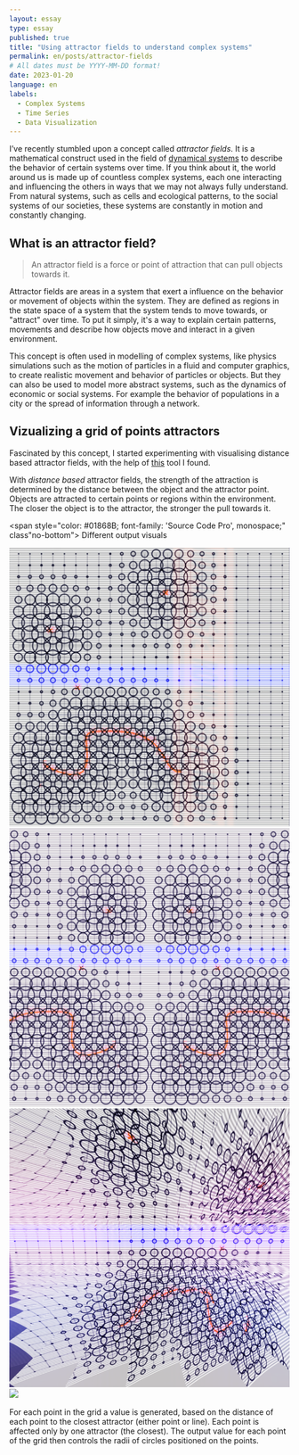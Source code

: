 ```yaml
---
layout: essay
type: essay
published: true
title: "Using attractor fields to understand complex systems"
permalink: en/posts/attractor-fields
# All dates must be YYYY-MM-DD format!
date: 2023-01-20
language: en
labels:
  - Complex Systems
  - Time Series
  - Data Visualization
---
```


<base target="_blank">

I’ve recently stumbled upon a concept called *attractor fields*. It is a mathematical construct used in the field of [dynamical systems](https://en.m.wikipedia.org/wiki/Dynamical_systems_theory) to describe the behavior of certain systems over time. If you think about it, the world around us is made up of countless complex systems, each one interacting and influencing the others in ways that we may not always fully understand. From natural systems, such as cells and ecological patterns, to the social systems of our societies, these systems are constantly in motion and constantly changing.

## What is an attractor field? 

> An attractor field is a force or point of attraction that can pull objects towards it.

Attractor fields are areas in a system that exert a influence on the behavior or movement of objects within the system. They are defined as regions in the state space of a system that the system tends to move towards, or "attract" over time. To put it simply, it's a way to explain certain patterns, movements and describe how objects move and interact in a given environment. 

This concept is often used in modelling of complex systems, like physics simulations such as the motion of particles in a fluid and computer graphics, to create realistic movement and behavior of particles or objects. But they can also be used to model more abstract systems, such as the dynamics of economic or social systems. For example the behavior of populations in a city or the spread of information through a network. 

## Vizualizing a grid of points attractors

Fascinated by this concept, I started experimenting with visualising distance based attractor fields, with the help of [this](https://object-e.net/tools/attractorfields-tools-gh) tool I found.

With *distance based* attractor fields, the strength of the attraction is determined by the distance between the object and the attractor point. Objects are attracted to certain points or regions within the environment. The closer the object is to the attractor, the stronger the pull towards it. 

<span style="color: #01868B; font-family: 'Source Code Pro', monospace;" class"no-bottom"> Different output visuals </span>

<div class="ui small rounded images">
  <img class="ui image" src="/images/attractorfields1.png">
  <img class="ui image" src="/images/attractorfields2.png">
  <img class="ui image" src="/images/attractorfields3.png">
  <img class="ui image" src="/images/attractorfields4.png">
</div>

For each point in the grid a value is generated, based on the distance of each point to the closest attractor (either point or line). Each point is affected only by one attractor (the closest). The output value for each point of the grid then controls the radii of circles positioned on the points.
